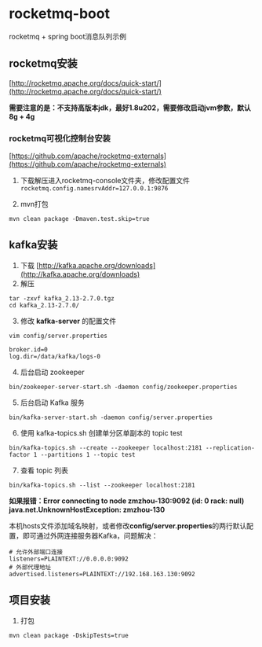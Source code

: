 # rocketmq-boot
rocketmq + spring boot消息队列示例

## rocketmq安装
[http://rocketmq.apache.org/docs/quick-start/](http://rocketmq.apache.org/docs/quick-start/)

**需要注意的是：不支持高版本jdk，最好1.8u202，需要修改启动jvm参数，默认8g + 4g**

### rocketmq可视化控制台安装
[https://github.com/apache/rocketmq-externals](https://github.com/apache/rocketmq-externals)
1. 下载解压进入rocketmq-console文件夹，修改配置文件
`rocketmq.config.namesrvAddr=127.0.0.1:9876`

2. mvn打包
```
mvn clean package -Dmaven.test.skip=true
```


## kafka安装
1. 下载 [http://kafka.apache.org/downloads](http://kafka.apache.org/downloads)
2. 解压
```
tar -zxvf kafka_2.13-2.7.0.tgz
cd kafka_2.13-2.7.0/
```
3. 修改 **kafka-server** 的配置文件
```
vim config/server.properties

broker.id=0
log.dir=/data/kafka/logs-0
```
4. 后台启动 zookeeper
```
bin/zookeeper-server-start.sh -daemon config/zookeeper.properties
```
5. 后台启动 Kafka 服务
```
bin/kafka-server-start.sh -daemon config/server.properties
```
6. 使用 kafka-topics.sh 创建单分区单副本的 topic test
```
bin/kafka-topics.sh --create --zookeeper localhost:2181 --replication-factor 1 --partitions 1 --topic test
```
7. 查看 topic 列表
```
bin/kafka-topics.sh --list --zookeeper localhost:2181
```

**如果报错：Error connecting to node zmzhou-130:9092 (id: 0 rack: null) java.net.UnknownHostException: zmzhou-130** 

本机hosts文件添加域名映射，或者修改**config/server.properties**的两行默认配置，即可通过外网连接服务器Kafka，问题解决：
```
# 允许外部端口连接                                            
listeners=PLAINTEXT://0.0.0.0:9092  
# 外部代理地址                                                
advertised.listeners=PLAINTEXT://192.168.163.130:9092
```


## 项目安装
1. 打包
```
mvn clean package -DskipTests=true
```
